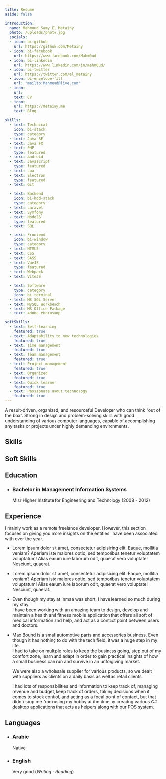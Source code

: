 ```yaml
---
title: Resume
aside: false

introduction:
  name: Mahmoud Samy El Metainy
  photo: /uploads/photo.jpg
  socials:
  - icon: bi-github
    url: https://github.com/Metainy
  - icon: bi-facebook
    url: https://www.facebook.com/Mahm0ud
  - icon: bi-linkedin
    url: https://www.linkedin.com/in/mahm0ud/
  - icon: bi-twitter
    url: https://twitter.com/el_metainy
  - icon: bi-envelope-fill
    url: "mailto:Mahmoud@live.com"
  - icon: 
    url: 
    text: CV
  - icon:
    url: https://metainy.me
    text: Blog

skills:
  - text: Technical
    icon: bi-stack
    type: category
  - text: Java SE
  - text: Java FX
  - text: PHP
    type: featured
  - text: Android
  - text: Javascript
    type: featured
  - text: Lua
  - text: Electron
    type: featured
  - text: Git

  - text: Backend
    icon: bi-hdd-stack
    type: category
  - text: Laravel
  - text: Symfony
  - text: NodeJS
    type: featured
  - text: SQL

  - text: Frontend
    icon: bi-window
    type: category
  - text: HTML5
  - text: CSS
  - text: SASS
  - text: VueJS
    type: featured
  - text: Webpack
  - text: ViteJS

  - text: Software
    type: category
    icon: bi-terminal
  - text: MS SQL Server
  - text: MySQL Workbench
  - text: MS Office Package
  - text: Adobe Photoshop

softSkills:
  - text: Self-learning
    featured: true
  - text: Adaptability to new technologies
    featured: true
  - text: Time management
    featured: true
  - text: Team management
    featured: true
  - text: Project management
    featured: true
  - text: Organized
    featured: true
  - text: Quick learner
    featured: true
  - text: Passionate about technology
    featured: true
---
```


A result-driven, organized, and resourceful Developer who can think “out of the box”. Strong in design and
problem-solving skills with good understanding of various computer languages, capable of accomplishing any
tasks or projects under highly demanding environments.

## Skills

<Skills :skills="$frontmatter.skills"></Skills>

## Soft Skills

<SoftSkills :skills="$frontmatter.softSkills"></SoftSkills>

## Education

* ### Bachelor in Management Information Systems
  Misr Higher Institute for Engineering and Technology (2008 - 2012)

## Experience

I mainly work as a remote freelance developer. However, this section focuses on giving you more insights on the entities
I have been associated with over the year.

* <JobHeader :job='{ date: "2020 - Present day", title: "Technical Lead", company: "Gamers Lounge"}'></JobHeader>

  Lorem ipsum dolor sit amet, consectetur adipisicing elit. Eaque, mollitia veniam? Aperiam iste maiores optio,
  sed temporibus tenetur voluptatem voluptatum! Alias earum iure laborum odit, quaerat vero voluptate! Nesciunt,
  quaerat.


* <JobHeader :job='{ date: "2018 - 2020", title: "Back-end Developer", company: "ABC Hosting LTD"}'></JobHeader>

  Lorem ipsum dolor sit amet, consectetur adipisicing elit. Eaque, mollitia veniam? Aperiam iste maiores optio, sed
  temporibus tenetur voluptatem voluptatum! Alias earum iure laborum odit, quaerat vero voluptate! Nesciunt, quaerat.


* <JobHeader :job='{ date: "2014 - 2015", title: "Android Developer", company: "Inmaa Solutions"}'></JobHeader>

  Even though my stay at Inmaa was short, I have learned so much during my stay.  
  I have been working with an amazing team to design, develop and maintain a health and fitness mobile application that
  offers all soft of medical information and help, and act as a contact point between users and doctors.


* <JobHeader :job='{ date: "2012 - 2017", title: "Co-Founder", company: "Max Bound"}'></JobHeader>

  Max Bound is a small automotive parts and accessories business. Even though it has nothing to do with the tech field,
  it was a huge step in my life.  
  I had to take on multiple roles to keep the business going, step out of my comfort zone, learn
  and adapt in order to gain practical insights of how a small business can run and survive in an unforgiving market.

  We were also a wholesale supplier for various products, so we dealt with suppliers as clients on a daily basis as well
  as retail clients.

  I had lots of responsibilities and information to keep track of, managing revenue and budget, keep track of
  orders, taking decisions when it comes to stock control, and acting as a focal point of contact, but that didn't stop
  me from using my hobby at the time by creating various C# desktop applications that acts
  as helpers along with our POS system.

## Languages

* ### Arabic
  Native
* ### English
  Very good (_Writing - Reading_)
